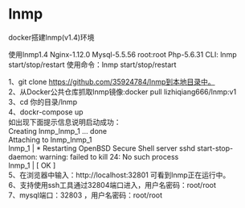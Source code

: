 # lnmp
docker搭建lnmp(v1.4)环境

使用lnmp1.4 Nginx-1.12.0 Mysql-5.5.56 root:root Php-5.6.31 CLI: lnmp start/stop/restart 使用命令：lnmp start/stop/restart

1、git clone https://github.com/35924784/lnmp到本地目录中。</br>
2、从Docker公共仓库抓取lnmp镜像:docker pull lizhiqiang666/lnmp:v1</br>
3、cd 你的目录/lnmp </br>
4、dockr-compose up </br>
   如出现下面提示信息说明启动成功：</br>
Creating lnmp_lnmp_1 ... done</br>
Attaching to lnmp_lnmp_1</br>
lnmp_1  |  * Restarting OpenBSD Secure Shell server sshd                        start-stop-daemon: warning: failed to kill 24: No such process </br>
lnmp_1  |             [ OK ] </br>
5、在浏览器中输入：http://localhost:32801 可看到lnmp正在运行中。</br>
6、支持使用ssh工具通过32804端口进入，用户名密码：root/root </br>
7、mysql端口：32803 ，用户名密码：root/root</br>


